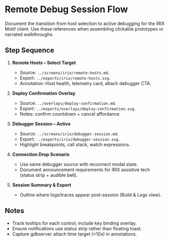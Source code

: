 # Remote Debug Session Flow

Document the transition from host selection to active debugging for the IRIX Motif client. Use these references when assembling clickable prototypes or narrated walkthroughs.

## Step Sequence
1. **Remote Hosts – Select Target**
   - Source: `../screens/irix/remote-hosts.md`.
   - Export: `../exports/irix/remote-hosts.svg`.
   - Annotation: Host health, telemetry card, attach debugger CTA.

2. **Deploy Confirmation Overlay**
   - Source: `../overlays/deploy-confirmation.md`.
   - Export: `../exports/overlays/deploy-confirmation.svg`.
   - Notes: confirm countdown + cancel affordance.

3. **Debugger Session – Active**
   - Source: `../screens/irix/debugger-session.md`.
   - Export: `../exports/irix/debugger-session.svg`.
   - Highlight breakpoints, call stack, watch expressions.

4. **Connection Drop Scenario**
   - Use same debugger source with reconnect modal state.
   - Document announcement requirements for IRIX assistive tech (status strip + audible bell).

5. **Session Summary & Export**
   - Outline where logs/traces appear post-session (Build & Logs view).

## Notes
- Track tooltips for each control; include key binding overlay.
- Ensure notifications use status strip rather than floating toast.
- Capture gdbserver attach time target (<10s) in annotations.
